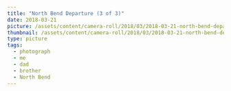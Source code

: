 ```yaml
---
title: "North Bend Departure (3 of 3)"
date: 2018-03-21
picture: /assets/content/camera-roll/2018/03/2018-03-21-north-bend-departure-3/20180321_223758702_iOS.jpg
thumbnail: /assets/content/camera-roll/2018/03/2018-03-21-north-bend-departure-3/20180321_223758702_iOS-thumbnail.jpg
type: picture
tags:
  - photograph
  - me
  - dad
  - brother
  - North Bend
---
```

